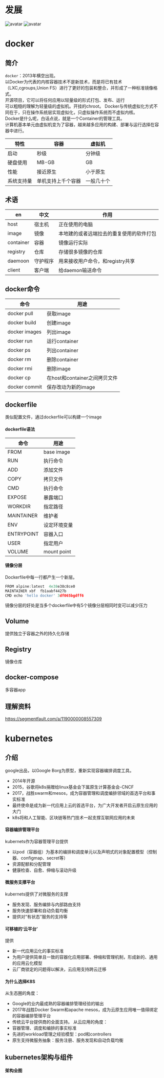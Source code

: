 # 发展
![avatar](https://mirror198829.github.io/static/docker/appdev.jpg)
![avatar](https://mirror198829.github.io/static/docker/appdev1.png)
# docker
## 简介
`docker`：2013年横空出现。  
以Docker为代表的内核容器技术不是新技术，而是将已有技术（LXC,cgroups,Union FS）进行了更好的包装和整合，并形成了一种标准镜像格式。   
开源项目，它可以将任何应用以轻量级的形式打包、发布、运行  
可以粗糙的理解为轻量级的虚拟机。开挂的chroot。 
Docker与传统虚拟化方式不同在于，只在操作系统层实现虚拟化，只虚拟操作系统而不虚拟内核。  
Docker是什么呢，白话点说，就是一个Container的管理工具。  
计算机基本单元由虚拟机变为了容器，越来越多应用的构建、部署与运行选择在容器中进行。

|特性|容器|虚拟机|
|---|---|---|
|启动|秒级|分钟级|
|硬盘使用|MB-GB|GB|
|性能|接近原生|小于原生|
|系统支持量|单机支持上千个容器|一般几十个|  
## 术语
|en|中文|作用|
|---|---|---|
|host|宿主机|正在使用的电脑|
|image|镜像|本地建的或者远端拉去的重复使用的软件打包|
|container|容器|镜像运行实际|
|registry|仓库|存储很多镜像的仓库|
|daemoon|守护程序|用来接收用户命令，和registry共享|
|client|客户端|给daemon输送命令|
## docker命令
|命令|用途|
|---|---|
|docker pull|获取image|
|docker build|创建image|
|docker images|列出image|
|docker run|运行container|
|docker ps|列出container|
|docker rm|删除container|
|docker rmi|删除image|
|docker cp|在host和container之间拷贝文件|
|docker commit|保存改动为新的image|
## dockerfile
类似配置文件，通过dockerfile可以构建一个image
#### dockerfile语法
|命令|用途|
|---|---|
|FROM|base image|
|RUN|执行命令|
|ADD|添加文件|
|COPY|拷贝文件|
|CMD|执行命令|
|EXPOSE|暴露端口|
|WORKDIR|指定路径|
|MAINTAINER|维护者|
|ENV|设定环境变量|
|ENTRYPOINT|容器入口|
|USER|指定用户|
|VOLUME|mount point|
#### 镜像分层
Dockerfile中每一行都产生一个新层。
``` javascript
FROM alpine:latest  4e38e38c8ce0
MAINTAINER xbf  fb1aabf4427b
CMD echo 'hello docker' 3df065bgdff6
```
镜像分层的好处是当多个dockerfile中有5个镜像分层相同时变可以减少压力
## Volume
提供独立于容器之外的持久化存储
## Registry
镜像仓库
## docker-compose
多容器app
## 理解资料
https://segmentfault.com/a/1190000008557309
# kubernetes
## 介绍
google出品，以Google Borg为原型，重新实现容器编排调度工具。
* 2014年开源
* 2015，谷歌将k8s捐赠给linux基金会下属原生计算基金会-CNCF
* 2017，战胜swarm和mesos，成为容器管理和调度编排领域的首选平台和事实标准
* 最终使命是成为新一代应用上云的首选平台，为广大开发者开启云原生应用的大门
* k8s将和人工智能、区块链等热门技术一起支撑互联网应用的未来
#### 容器编排管理平台
kubernets作为容器管理平台提供
* 以pod（容器组）为基本的编排和调度单元以及声明式的对象配置模型（控制器、configmap、secret等）
* 资源配额和分配管理
* 健康检查、自愈、伸缩与滚动升级
#### 微服务支撑平台
kubernets提供了对微服务的支撑
* 服务发现、服务编排与内部路由支持
* 服务快速部署和自动负载均衡
* 提供对“有状态”服务的支持等
#### 可移植的‘云平台’
提供
* 新一代应用云化的事实标准
* 为用户提供简单且一致的容器化应用部署、伸缩和管理机制，形成新的、通用的应用云化模型
* 云厂商锁定的问题得以解决，云应用支持跨云迁移
#### 为什么选择K8S
从生态圈的角度：
* Google的业内最成熟的容器编排管理经验的输出
* 2017年战胜Docker Swarm和apache mesos，成为云原生应用唯一值得绑定的容器编排管理平台
* 传统云平台提供商的全面支持。
从云应用的角度：
* 容器管理、调度和编排的事实标准
* 先进的workload管理之经验模型：pod和controllers
* 原生支持微服务抽象：服务注册、服务发现和自动负载均衡

## kubernetes架构与组件
#### 架构全图


